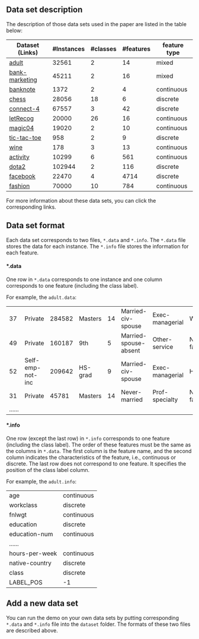 ## Data set description
The description of those data sets used in the paper are listed in the table below:

|Dataset (Links) | \#Instances | \#classes	| \#features	| feature type|
| --- | --- | --- | --- | --- |
|[adult](https://archive.ics.uci.edu/ml/datasets/Adult)| 32561 | 2 | 14 | mixed|
|[bank-marketing](http://archive.ics.uci.edu/ml/datasets/Bank+Marketing) | 45211 | 2 | 16 | mixed|
|[banknote](https://archive.ics.uci.edu/ml/datasets/banknote+authentication) | 1372 | 2 | 4 | continuous|
|[chess](https://archive.ics.uci.edu/ml/datasets/Chess+%28King-Rook+vs.+King%29) | 28056 | 18 | 6 | discrete|
|[connect-4](http://archive.ics.uci.edu/ml/datasets/connect-4) | 67557 | 3 | 42 | discrete|
|[letRecog](https://archive.ics.uci.edu/ml/datasets/Letter+Recognition) | 20000 | 26 | 16 | continuous|
|[magic04](https://archive.ics.uci.edu/ml/datasets/magic+gamma+telescope) | 19020 | 2 | 10 | continuous|
|[tic-tac-toe](https://archive.ics.uci.edu/ml/datasets/Tic-Tac-Toe+Endgame) | 958 | 2 | 9 | discrete|
|[wine](https://archive.ics.uci.edu/ml/datasets/wine) | 178 | 3 | 13 | continuous|
|[activity](https://archive.ics.uci.edu/ml/datasets/human+activity+recognition+using+smartphones) | 10299 | 6 | 561 | continuous|
|[dota2](https://archive.ics.uci.edu/ml/datasets/Dota2+Games+Results) | 102944 | 2 | 116 | discrete|
|[facebook](https://archive.ics.uci.edu/ml/datasets/Facebook+Large+Page-Page+Network) | 22470 | 4 | 4714 | discrete|
|[fashion](https://github.com/zalandoresearch/fashion-mnist) | 70000 | 10 | 784 | continuous|

For more information about these data sets, you can click the corresponding links.

## Data set format
Each data set corresponds to two files, `*.data` and `*.info`. The `*.data` file stores the data for each instance. The `*.info` file stores the information for each feature.

#### *.data
One row in `*.data` corresponds to one instance and one column corresponds to one feature (including the class label).

For example, the `adult.data`:

|  |  |  |  |  |  |  |  |  |  |  |  |  |  |  |
| --- | --- | --- | --- | --- | --- | --- | --- | --- | --- | --- | --- | --- | --- | --- |
| 37 | Private | 284582 | Masters | 14 | Married-civ-spouse | Exec-managerial | Wife | White | Female | 0 | 0 | 40 | United-States | <=50K |
| 49 | Private | 160187 | 9th | 5 | Married-spouse-absent | Other-service | Not-in-family | Black | Female | 0 | 0 | 16 | Jamaica | <=50K |
| 52 | Self-emp-not-inc | 209642 | HS-grad | 9 | Married-civ-spouse | Exec-managerial | Husband | White | Male | 0 | 0 | 45 | United-States | >50K |
| 31 | Private | 45781 | Masters | 14 | Never-married | Prof-specialty | Not-in-family | White | Female | 14084 | 0 | 50 | United-States | >50K |
| ......|

#### *.info
One row (except the last row) in `*.info` corresponds to one feature (including the class label). The order of these features must be the same as the columns in `*.data`. The first column is the feature name, and the second column indicates the characteristics of the feature, i.e., continuous or discrete. The last row does not correspond to one feature. It specifies the position of the class label column.

For example, the `adult.info`:

| | |
| --- | --- |
|age | continuous |
|workclass | discrete |
|fnlwgt | continuous |
|education | discrete |
|education-num | continuous |
|...... | |
|hours-per-week | continuous |
|native-country | discrete |
|class | discrete |
|LABEL_POS | -1 |

## Add a new data set
You can run the demo on your own data sets by putting corresponding `*.data` and `*.info` file into the `dataset` folder. The formats of these two files are described above.

